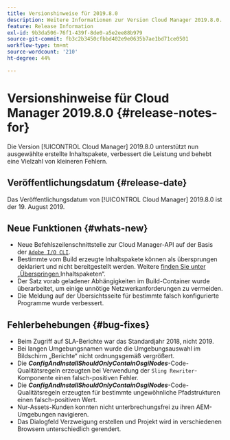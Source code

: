 ```yaml
---
title: Versionshinweise für 2019.8.0
description: Weitere Informationen zur Version Cloud Manager 2019.8.0.
feature: Release Information
exl-id: 9b3da506-76f1-439f-8de0-a5e2ee88b979
source-git-commit: fb3c2b3450cfbbd402e9e0635b7ae1bd71ce0501
workflow-type: tm+mt
source-wordcount: '210'
ht-degree: 44%

---
```


# Versionshinweise für Cloud Manager 2019.8.0 {#release-notes-for}

Die Version [!UICONTROL Cloud Manager] 2019.8.0 unterstützt nun ausgewählte erstellte Inhaltspakete, verbessert die Leistung und behebt eine Vielzahl von kleineren Fehlern.

## Veröffentlichungsdatum {#release-date}

Das Veröffentlichungsdatum von [!UICONTROL Cloud Manager] 2019.8.0 ist der 19. August 2019.

## Neue Funktionen {#whats-new}

* Neue Befehlszeilenschnittstelle zur Cloud Manager-API auf der Basis der [`Adobe I/O CLI`](https://github.com/adobe/aio-cli-plugin-cloudmanager).
* Bestimmte vom Build erzeugte Inhaltspakete können als übersprungen deklariert und nicht bereitgestellt werden. Weitere [ finden Sie unter „Überspringen ](/help/getting-started/project-setup.md#skipping-content-packages) Inhaltspaketen“.
* Der Satz vorab geladener Abhängigkeiten im Build-Container wurde überarbeitet, um einige unnötige Netzwerkanforderungen zu vermeiden.
* Die Meldung auf der Übersichtsseite für bestimmte falsch konfigurierte Programme wurde verbessert.

## Fehlerbehebungen {#bug-fixes}

* Beim Zugriff auf SLA-Berichte war das Standardjahr 2018, nicht 2019.
* Bei langen Umgebungsnamen wurde die Umgebungsauswahl im Bildschirm „Berichte“ nicht ordnungsgemäß vergrößert.
* Die ***ConfigAndInstallShouldOnlyContainOsgiNodes***-Code-Qualitätsregeln erzeugten bei Verwendung der `Sling Rewriter`-Komponente einen falsch-positiven Fehler.
* Die ***ConfigAndInstallShouldOnlyContainOsgiNodes***-Code-Qualitätsregeln erzeugten für bestimmte ungewöhnliche Pfadstrukturen einen falsch-positiven Wert.
* Nur-Assets-Kunden konnten nicht unterbrechungsfrei zu ihren AEM-Umgebungen navigieren.
* Das Dialogfeld Verzweigung erstellen und Projekt wird in verschiedenen Browsern unterschiedlich gerendert.
